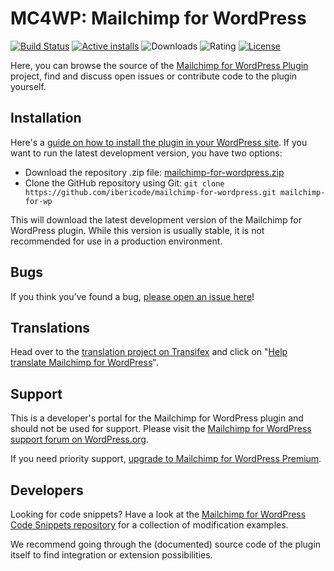 MC4WP: Mailchimp for WordPress
======================
[![Build Status](https://api.travis-ci.org/ibericode/mailchimp-for-wordpress.png?branch=master)](https://travis-ci.org/ibericode/mailchimp-for-wordpress)
[![Active installs](https://img.shields.io/wordpress/plugin/installs/mailchimp-for-wp.svg)](https://wordpress.org/plugins/mailchimp-for-wp/)
![Downloads](https://img.shields.io/wordpress/plugin/dt/mailchimp-for-wp.svg)
![Rating](https://img.shields.io/wordpress/plugin/r/mailchimp-for-wp.svg)
[![License](https://poser.pugx.org/dannyvankooten/mailchimp-for-wordpress/license.svg)](https://packagist.org/packages/dannyvankooten/mailchimp-for-wordpress)

Here, you can browse the source of the [Mailchimp for WordPress Plugin](https://wordpress.org/plugins/mailchimp-for-wp/) project, find and discuss open issues or contribute code to the plugin yourself.

Installation
------------

Here's a [guide on how to install the plugin in your WordPress site](https://wordpress.org/plugins/mailchimp-for-wp/installation/).
If you want to run the latest development version, you have two options:

* Download the repository .zip file: [mailchimp-for-wordpress.zip](https://github.com/ibericode/mailchimp-for-wordpress/archive/master.zip)
* Clone the GitHub repository using Git: `git clone https://github.com/ibericode/mailchimp-for-wordpress.git mailchimp-for-wp`

This will download the latest development version of the Mailchimp for WordPress plugin. 
While this version is usually stable, it is not recommended for use in a production environment.

Bugs
----
If you think you've found a bug, [please open an issue here](https://github.com/ibericode/mailchimp-for-wordpress/issues?state=open)!

Translations
-------------
Head over to the [translation project on Transifex](https://www.transifex.com/projects/p/mailchimp-for-wordpress/) and click on "[Help translate Mailchimp for WordPress](https://www.transifex.com/signup/?join_project=mailchimp-for-wordpress)".

Support
-------
This is a developer's portal for the Mailchimp for WordPress plugin and should not be used for support. 
Please visit the [Mailchimp for WordPress support forum on WordPress.org](https://wordpress.org/support/plugin/mailchimp-for-wp).

If you need priority support, [upgrade to Mailchimp for WordPress Premium](https://mc4wp.com/).

Developers
----------

Looking for code snippets? Have a look at the [Mailchimp for WordPress Code Snippets repository](https://github.com/ibericode/mc4wp-snippets) for a collection of modification examples.

We recommend going through the (documented) source code of the plugin itself to find integration or extension possibilities.



